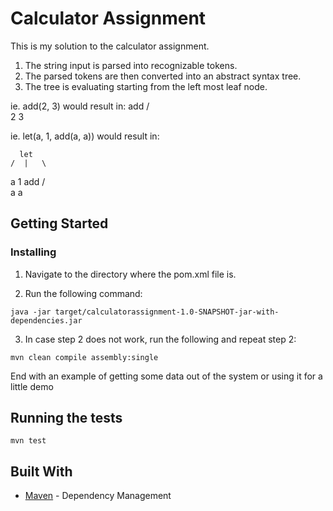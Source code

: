 # Calculator Assignment

This is my solution to the calculator assignment. 
1. The string input is parsed into recognizable tokens. 
2. The parsed tokens are then converted into an abstract syntax tree. 
3. The tree is evaluating starting from the left most leaf node. 

ie. add(2, 3) would result in:
      add
    /     \
  2        3
 
ie. let(a, 1, add(a, a)) would result in:
 
      let
    /  |   \
  a    1     add
  		    /    \
  	       a	  a


## Getting Started

### Installing
1. Navigate to the directory where the pom.xml file is.

2. Run the following command: 
```
java -jar target/calculatorassignment-1.0-SNAPSHOT-jar-with-dependencies.jar
```

3. In case step 2 does not work, run the following and repeat step 2:
```
mvn clean compile assembly:single
```

End with an example of getting some data out of the system or using it for a little demo

## Running the tests

```
mvn test
```
## Built With
* [Maven](https://maven.apache.org/) - Dependency Management